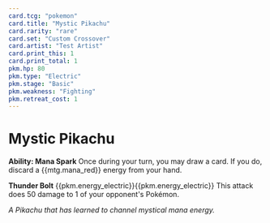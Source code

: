 ```yaml
---
card.tcg: "pokemon"
card.title: "Mystic Pikachu"
card.rarity: "rare"
card.set: "Custom Crossover"
card.artist: "Test Artist"
card.print_this: 1
card.print_total: 1
pkm.hp: 80
pkm.type: "Electric"
pkm.stage: "Basic"
pkm.weakness: "Fighting"
pkm.retreat_cost: 1
---
```


# Mystic Pikachu

**Ability: Mana Spark**
Once during your turn, you may draw a card. If you do, discard a {{mtg.mana_red}} energy from your hand.

**Thunder Bolt** {{pkm.energy_electric}}{{pkm.energy_electric}}
This attack does 50 damage to 1 of your opponent's Pokémon.

*A Pikachu that has learned to channel mystical mana energy.*
